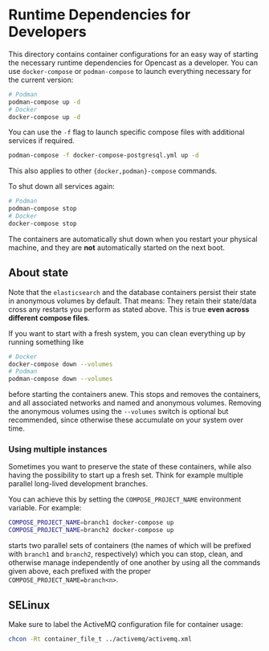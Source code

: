 Runtime Dependencies for Developers
===================================

This directory contains container configurations for an easy way of starting the necessary runtime dependencies for
Opencast as a developer. You can use `docker-compose` or `podman-compose` to launch everything necessary for the current
version:

```sh
# Podman
podman-compose up -d
# Docker
docker-compose up -d
```

You can use the `-f` flag to launch specific compose files with additional services if required.

```sh
podman-compose -f docker-compose-postgresql.yml up -d
```

This also applies to other `{docker,podman}-compose` commands.

To shut down all services again:

```sh
# Podman
podman-compose stop
# Docker
docker-compose stop
```

The containers are automatically shut down when you restart your physical machine, and they are **not**
automatically started on the next boot.

About state
-----------

Note that the `elasticsearch` and the database containers persist their state in anonymous volumes by default.
That means: They retain their state/data cross any restarts you perform as stated above. This is true
**even across different compose files**.

If you want to start with a fresh system, you can clean everything up by running something like

```sh
# Docker
docker-compose down --volumes
# Podman
podman-compose down --volumes
```

before starting the containers anew. This stops and removes the containers, and all associated networks
and named and anonymous volumes. Removing the anonymous volumes using the `--volumes` switch is optional
but recommended, since otherwise these accumulate on your system over time.

### Using multiple instances

Sometimes you want to preserve the state of these containers, while also having the possibility to start up
a fresh set. Think for example multiple parallel long-lived development branches.

You can achieve this by setting the `COMPOSE_PROJECT_NAME` environment variable. For example:

```sh
COMPOSE_PROJECT_NAME=branch1 docker-compose up
COMPOSE_PROJECT_NAME=branch2 docker-compose up
```

starts two parallel sets of containers (the names of which will be prefixed with `branch1` and `branch2`, respectively)
which you can stop, clean, and otherwise manage independently of one another by using all the commands
given above, each prefixed with the proper `COMPOSE_PROJECT_NAME=branch<n>`.

SELinux
-------

Make sure to label the ActiveMQ configuration file for container usage:

```sh
chcon -Rt container_file_t ../activemq/activemq.xml
```
